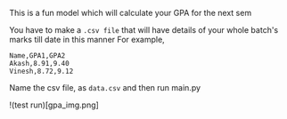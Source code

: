 This is a fun model which will calculate your GPA for the next sem

You have to make a `.csv file` that will have details of your whole batch's marks till date in this manner
For example,

```
Name,GPA1,GPA2
Akash,8.91,9.40
Vinesh,8.72,9.12
```

Name the csv file, as `data.csv`
and then run main.py

!(test run)[gpa_img.png]
